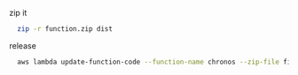 zip it

```bash
  zip -r function.zip dist
```

release

```bash
  aws lambda update-function-code --function-name chronos --zip-file fileb://function.zip
```
